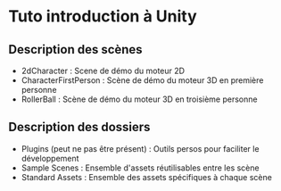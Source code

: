 # Tuto introduction à Unity

## Description des scènes 

- 2dCharacter : Scene de démo du moteur 2D
- CharacterFirstPerson : Scène de démo du moteur 3D en première personne
- RollerBall : Scène de démo du moteur 3D en troisième personne

## Description des dossiers

- Plugins (peut ne pas être présent) : Outils persos pour faciliter le développement
- Sample Scenes : Ensemble d'assets réutilisables entre les scène
- Standard Assets : Ensemble des assets spécifiques à chaque scène
